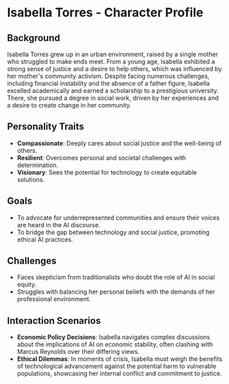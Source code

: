 # Isabella Torres - Character Profile

## Background
Isabella Torres grew up in an urban environment, raised by a single mother who struggled to make ends meet. From a young age, Isabella exhibited a strong sense of justice and a desire to help others, which was influenced by her mother's community activism. Despite facing numerous challenges, including financial instability and the absence of a father figure, Isabella excelled academically and earned a scholarship to a prestigious university. There, she pursued a degree in social work, driven by her experiences and a desire to create change in her community.

## Personality Traits
- **Compassionate**: Deeply cares about social justice and the well-being of others.
- **Resilient**: Overcomes personal and societal challenges with determination.
- **Visionary**: Sees the potential for technology to create equitable solutions.

## Goals
- To advocate for underrepresented communities and ensure their voices are heard in the AI discourse.
- To bridge the gap between technology and social justice, promoting ethical AI practices.

## Challenges
- Faces skepticism from traditionalists who doubt the role of AI in social equity.
- Struggles with balancing her personal beliefs with the demands of her professional environment.

## Interaction Scenarios
- **Economic Policy Decisions**: Isabella navigates complex discussions about the implications of AI on economic stability, often clashing with Marcus Reynolds over their differing views.
- **Ethical Dilemmas**: In moments of crisis, Isabella must weigh the benefits of technological advancement against the potential harm to vulnerable populations, showcasing her internal conflict and commitment to justice.
